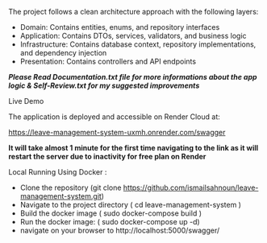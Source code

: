 The project follows a clean architecture approach with the following layers:

- Domain: Contains entities, enums, and repository interfaces
- Application: Contains DTOs, services, validators, and business logic
- Infrastructure: Contains database context, repository implementations, and dependency injection
- Presentation: Contains controllers and API endpoints

***Please Read Documentation.txt file for more informations about the app logic & Self-Review.txt for my suggested improvements***

Live Demo

The application is deployed and accessible on Render Cloud at:

https://leave-management-system-uxmh.onrender.com/swagger

**It will take almost 1 minute for the first time navigating to the link as it will restart the server due to inactivity for free plan on Render**

Local Running Using Docker : 

 - Clone the repository (git clone https://github.com/ismailsahnoun/leave-management-system.git)
 - Navigate to the project directory ( cd leave-management-system ) 
 - Build the docker image ( sudo docker-compose build )  
 - Run the docker image: ( sudo docker-compose up -d) 
 - navigate on your browser to http://localhost:5000/swagger/
